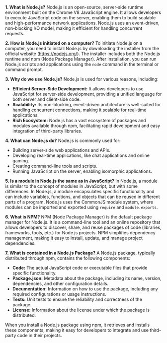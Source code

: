 **1. What is Node.js?**
Node.js is an open-source, server-side runtime environment built on the Chrome V8 JavaScript engine. It allows developers to execute JavaScript code on the server, enabling them to build scalable and high-performance network applications. Node.js uses an event-driven, non-blocking I/O model, making it efficient for handling concurrent requests.

**2. How is Node.js initiated on a computer?**
To initiate Node.js on a computer, you need to install Node.js by downloading the installer from the official website (https://nodejs.org/). The installer includes both the Node.js runtime and npm (Node Package Manager). After installation, you can run Node.js scripts and applications using the `node` command in the terminal or command prompt.

**3. Why do we use Node.js?**
Node.js is used for various reasons, including:
- **Efficient Server-Side Development:** It allows developers to use JavaScript for server-side development, providing a unified language for both server and client-side code.
- **Scalability:** Its non-blocking, event-driven architecture is well-suited for handling concurrent connections, making it scalable for real-time applications.
- **Rich Ecosystem:** Node.js has a vast ecosystem of packages and modules available through npm, facilitating rapid development and easy integration of third-party libraries.

**4. What can Node.js do?**
Node.js is commonly used for:
- Building server-side web applications and APIs.
- Developing real-time applications, like chat applications and online gaming.
- Creating command-line tools and scripts.
- Running JavaScript on the server, enabling isomorphic applications.

**5. Is a module in Node.js the same as in JavaScript?**
In Node.js, a module is similar to the concept of modules in JavaScript, but with some differences. In Node.js, a module encapsulates specific functionality and can include variables, functions, and objects that can be reused in different parts of a program. Node.js uses the CommonJS module system, where modules can be imported and exported using `require` and `module.exports`.

**6. What is NPM?**
NPM (Node Package Manager) is the default package manager for Node.js. It is a command-line tool and an online repository that allows developers to discover, share, and reuse packages of code (libraries, frameworks, tools, etc.) for Node.js projects. NPM simplifies dependency management, making it easy to install, update, and manage project dependencies.

**7. What is contained in a Node.js Package?**
A Node.js package, typically distributed through npm, contains the following components:
- **Code:** The actual JavaScript code or executable files that provide specific functionality.
- **Package.json:** Metadata about the package, including its name, version, dependencies, and other configuration details.
- **Documentation:** Information on how to use the package, including any required configurations or usage instructions.
- **Tests:** Unit tests to ensure the reliability and correctness of the package.
- **License:** Information about the license under which the package is distributed.

When you install a Node.js package using npm, it retrieves and installs these components, making it easy for developers to integrate and use third-party code in their projects.